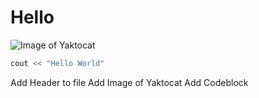 # Hello
![Image of Yaktocat](https://octodex.github.com/images/yaktocat.png)

``` cpp
cout << "Hello World"
```

Add Header to file
Add Image of Yaktocat
Add Codeblock
